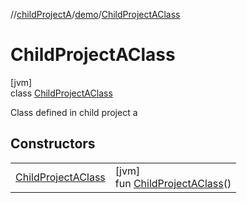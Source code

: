 //[childProjectA](../../../index.md)/[demo](../index.md)/[ChildProjectAClass](index.md)

# ChildProjectAClass

[jvm]\
class [ChildProjectAClass](index.md)

Class defined in child project a

## Constructors

| | |
|---|---|
| [ChildProjectAClass](-child-project-a-class.md) | [jvm]<br>fun [ChildProjectAClass](-child-project-a-class.md)() |
